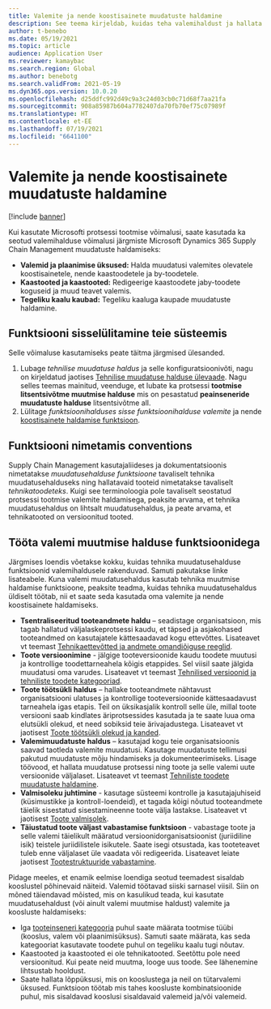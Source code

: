 ```yaml
---
title: Valemite ja nende koostisainete muudatuste haldamine
description: See teema kirjeldab, kuidas teha valemihaldust ja hallata tootmise koondandmete töötlemise muudatusi.
author: t-benebo
ms.date: 05/19/2021
ms.topic: article
audience: Application User
ms.reviewer: kamaybac
ms.search.region: Global
ms.author: benebotg
ms.search.validFrom: 2021-05-19
ms.dyn365.ops.version: 10.0.20
ms.openlocfilehash: d25ddfc992d49c9a3c24d03cb0c71d68f7aa21fa
ms.sourcegitcommit: 908a85987b604a7782407da70fb70ef75c07989f
ms.translationtype: HT
ms.contentlocale: et-EE
ms.lasthandoff: 07/19/2021
ms.locfileid: "6641100"
---
```

# <a name="manage-changes-in-formulas-and-their-ingredients"></a>Valemite ja nende koostisainete muudatuste haldamine

[!include [banner](../includes/banner.md)]

Kui kasutate Microsofti protsessi tootmise võimalusi, saate kasutada ka seotud valemihalduse võimalusi järgmiste Microsoft Dynamics 365 Supply Chain Management muudatuste haldamiseks:

- **Valemid ja plaanimise üksused:** Halda muudatusi valemites olevatele koostisainetele, nende kaastoodetele ja by-toodetele.
- **Kaastooted ja kaastooted:** Redigeerige kaastoodete jaby-toodete koguseid ja muud teavet valemis.
- **Tegeliku kaalu kaubad:** Tegeliku kaaluga kaupade muudatuste haldamine.

## <a name="turn-on-this-feature-in-your-system"></a>Funktsiooni sisselülitamine teie süsteemis

Selle võimaluse kasutamiseks peate täitma järgmised ülesanded.

1. Lubage *tehnilise muudatuse haldus* ja selle konfiguratsioonivõti, nagu on kirjeldatud jaotises [Tehnilise muudatuse halduse ülevaade](product-engineering-overview.md). Nagu selles teemas mainitud, veenduge, et lubate ka protsessi **tootmise litsentsivõtme muutmise halduse** mis on pesastatud **peainseneride muudatuste halduse** litsentsivõtme all.
1. Lülitage *funktsioonihalduses sisse funktsioonihalduse valemite* ja nende [koostisainete haldamise funktsioon](../../fin-ops-core/fin-ops/get-started/feature-management/feature-management-overview.md).

## <a name="feature-naming-conventions"></a>Funktsiooni nimetamis conventions

Supply Chain Management kasutajaliideses ja dokumentatsioonis nimetatakse *muudatusehalduse funktsioone* tavaliselt tehnika muudatusehalduseks ning hallatavaid tooteid nimetatakse tavaliselt *tehnikatoodeteks*. Kuigi see terminoloogia pole tavaliselt seostatud protsessi tootmise valemite haldamisega, peaksite arvama, et tehnika muudatusehaldus on lihtsalt muudatusehaldus, ja peate arvama, et tehnikatooted on versioonitud tooted.

## <a name="work-with-formula-change-management-features"></a>Tööta valemi muutmise halduse funktsioonidega

Järgmises loendis võetakse kokku, kuidas tehnika muudatusehalduse funktsioonid valemihaldusele rakenduvad. Samuti pakutakse linke lisateabele. Kuna valemi muudatusehaldus kasutab tehnika muutmise haldamise funktsioone, peaksite teadma, kuidas tehnika muudatusehaldus üldiselt töötab, nii et saate seda kasutada oma valemite ja nende koostisainete haldamiseks.

- **Tsentraliseeritud tooteandmete haldu** – seadistage organisatsioon, mis tagab hallatud väljalaskeprotsessi kaudu, et täpsed ja asjakohased tooteandmed on kasutajatele kättesaadavad kogu ettevõttes. Lisateavet vt teemast [Tehnikaettevõtted ja andmete omandiõiguse reeglid](engineering-org-data-ownership-rules.md).
- **Toote versioonimine** - jälgige tooteversioonide kaudu toodete muutusi ja kontrollige toodettarneahela kõigis etappides. Sel viisil saate jälgida muudatusi oma varudes. Lisateavet vt teemast [Tehnilised versioonid ja tehniliste toodete kategooriad](engineering-versions-product-category.md).
- **Toote töötsükli haldus** – hallake tooteandmete nähtavust organisatsiooni ulatuses ja kontrollige tooteversioonide kättesaadavust tarneahela igas etapis. Teil on üksikasjalik kontroll selle üle, millal toote versiooni saab kindlates äriprotsessides kasutada ja te saate luua oma elutsükli olekud, et need sobiksid teie ärivajadustega. Lisateavet vt jaotisest [Toote töötsükli olekud ja kanded](product-lifecycle-state-transactions.md).
- **Valemimuudatuste haldus** – kasutajad kogu teie organisatsioonis saavad taotleda valemite muudatusi. Kasutage muudatuste tellimusi pakutud muudatuste mõju hindamiseks ja dokumenteerimiseks. Lisage töövood, et hallata muudatuse protsessi ning toote ja selle valemi uute versioonide väljalaset. Lisateavet vt teemast [Tehniliste toodete muudatuste haldamine](engineering-change-management.md).
- **Valmisoleku juhtimine** - kasutage süsteemi kontrolle ja kasutajajuhiseid (küsimustikke ja kontroll-loendeid), et tagada kõigi nõutud tooteandmete täielik sisestatud sisestamineenne toote välja lastakse. Lisateavet vt jaotisest [Toote valmisolek](product-readiness.md).
- **Täiustatud toote väljast vabastamise funktsioon** - vabastage toote ja selle valemi täielikult määratud versioonidorganisatsioonist (juriidiline isik) teistele juriidilistele isikutele. Saate isegi otsustada, kas tooteteavet tuleb enne väljalaset üle vaadata või redigeerida. Lisateavet leiate jaotisest [Tootestruktuuride vabastamine](release-product-structure.md).

Pidage meeles, et enamik eelmise loendiga seotud teemadest sisaldab kooslustel põhinevaid näiteid. Valemid töötavad siiski sarnasel viisil. Siin on mõned täiendavad mõisted, mis on kasulikud teada, kui kasutate muudatusehaldust (või ainult valemi muutmise haldust) valemite ja koosluste haldamiseks:

- Iga [tooteinseneri kategooria](engineering-versions-product-category.md) puhul saate määrata tootmise tüübi (kooslus, valem või plaanimisüksus). Samuti saate määrata, kas seda kategooriat kasutavate toodete puhul on tegeliku kaalu tugi nõutav.
- Kaastooted ja kaastooted ei ole tehnikatooted. Seetõttu pole need versioonitud. Kui peate neid muutma, looge uus toode. See lähenemine lihtsustab hooldust.
- Saate hallata lõppüksusi, mis on kooslustega ja neil on tütarvalemi üksused. Funktsioon töötab mis tahes koosluste kombinatsioonide puhul, mis sisaldavad kooslusi sisaldavaid valemeid ja/või valemeid.
